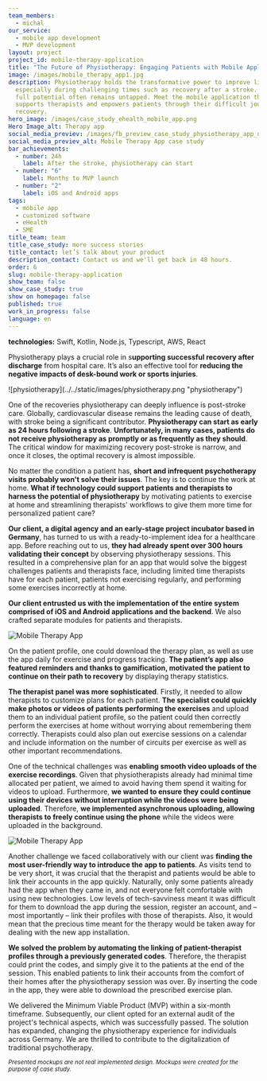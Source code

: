 ```yaml
---
team_members:
  - michal
our_service:
  - mobile app development
  - MVP development
layout: project
project_id: mobile-therapy-application
title: "The Future of Physiotherapy: Engaging Patients with Mobile Application"
image: /images/mobile_therapy_app1.jpg
description: Physiotherapy holds the transformative power to improve lives,
  especially during challenging times such as recovery after a stroke. Yet its
  full potential often remains untapped. Meet the mobile application that
  supports therapists and empowers patients through their difficult journey to
  recovery.
hero_image: /images/case_study_ehealth_mobile_app.png
Hero Image_alt: Therapy app
social_media_previev: /images/fb_preview_case_study_physiotherapy_app_update.png
social_media_previev_alt: Mobile Therapy App case study
bar_achievements:
  - number: 24h
    label: After the stroke, physiotherapy can start
  - number: "6"
    label: Months to MVP launch
  - number: "2"
    label: iOS and Android apps
tags:
  - mobile app
  - customized software
  - eHealth
  - SME
title_team: team
title_case_study: more success stories
title_contact: let’s talk about your product
description_contact: Contact us and we'll get back in 48 hours.
order: 6
slug: mobile-therapy-application
show_team: false
show_case_study: true
show on homepage: false
published: true
work_in_progress: false
language: en
---
```

<TitleWithIcon sectionTitle="technologies" titleIcon="/images/skills.svg" titleIconAlt="technologies" />

<Gallery images='[{"src":"/images/swift_icon_stack.svg","alt":"Swift"},{"src":"/images/kotlin_new_stack_logo.svg","alt":"Kotlin"},{"src":"/images/node_stack_logosvg.svg","alt":"node.js"},{"src":"/images/postgresql_logo_stack_update.svg","alt":"PostgreSQL"},{"src":"/images/aws_stack_logo.svg","alt":"AWS"},{"src":"/images/react_stack_logo.svg","alt":"React"}]' />

**technologies:** Swift, Kotlin, Node.js, Typescript, AWS, React

<TitleWithIcon sectionTitle="problem: short and infrequent psychotherapy visits" titleIcon="/images/icon_title_about.svg" titleIconAlt="problem" />

Physiotherapy plays a crucial role in s**upporting successful recovery after discharge** from hospital care. It’s also an effective tool for **reducing the negative impacts of desk-bound work or sports injuries**.

<div className="image">![physiotherapy](../../static/images/physiotherapy.png "physiotherapy")</div>

One of the recoveries physiotherapy can deeply influence is post-stroke care. Globally, cardiovascular disease remains the leading cause of death, with stroke being a significant contributor. **Physiotherapy can start as early as 24 hours following a stroke**. **Unfortunately, in many cases, patients do not receive physiotherapy as promptly or as frequently as they should**. The critical window for maximizing recovery post-stroke is narrow, and once it closes, the optimal recovery is almost impossible.

No matter the condition a patient has, **short and infrequent psychotherapy visits probably won't solve their issues**. The key is to continue the work at home. **What if technology could support patients and therapists to harness the potential of physiotherapy** by motivating patients to exercise at home and streamlining therapists' workflows to give them more time for personalized patient care?

<TitleWithIcon sectionTitle="solution: mobile app engaging physiotherapy patients" titleIcon="/images/gearwheel.svg" titleIconAlt="solution" />

**Our client, a digital agency and an early-stage project incubator based in Germany**, has turned to us with a ready-to-implement idea for a healthcare app. Before reaching out to us, **they had already spent over 300 hours validating their concept** by observing physiotherapy sessions. This resulted in a comprehensive plan for an app that would solve the biggest challenges patients and therapists face, including limited time therapists have for each patient, patients not exercising regularly, and performing some exercises incorrectly at home.

**Our client entrusted us with the implementation of the entire system comprised of iOS and Android applications and the backend**. We also crafted separate modules for patients and therapists.

![Mobile Therapy App](../../static/images/mobile_therapy_app2.jpg)

On the patient profile, one could download the therapy plan, as well as use the app daily for exercise and progress tracking. **The patient’s app also featured reminders and thanks to gamification, motivated the patient to continue on their path to recovery** by displaying therapy statistics.

**The therapist panel was more sophisticated**. Firstly, it needed to allow therapists to customize plans for each patient. **The specialist could quickly make photos or videos of patients performing the exercises** and upload them to an individual patient profile, so the patient could then correctly perform the exercises at home without worrying about remembering them correctly. Therapists could also plan out exercise sessions on a calendar and include information on the number of circuits per exercise as well as other important recommendations.

<TitleWithIcon sectionTitle="challenges" titleIcon="/images/icon_title_goal.svg" titleIconAlt="challenges" />

One of the technical challenges was **enabling smooth video uploads of the exercise recordings**. 
Given that physiotherapists already had minimal time allocated per patient, we aimed to avoid having them spend it waiting for videos to upload. Furthermore, **we wanted to ensure they could continue using their devices without interruption while the videos were being uploaded**. Therefore, **we implemented asynchronous uploading, allowing therapists to freely continue using the phone** while the videos were uploaded in the background.

![Mobile Therapy App](../../static/images/mobile_therapy_app3.jpg)

Another challenge we faced collaboratively with our client was **finding the most user-friendly way to introduce the app to patients**. As visits tend to be very short, it was crucial that the therapist and patients would be able to link their accounts in the app quickly. Naturally, only some patients already had the app when they came in, and not everyone felt comfortable with using new technologies. Low levels of tech-savviness meant it was difficult for them to download the app during the session, register an account, and – most importantly – link their profiles with those of therapists. Also, it would mean that the precious time meant for the therapy would be taken away for dealing with the new app installation.

**We solved the problem by automating the linking of patient-therapist profiles through a previously generated codes**. Therefore, the therapist could print the codes, and simply give it to the patients at the end of the session. This enabled patients to link their accounts from the comfort of their homes after the physiotherapy session was over. By inserting the code in the app, they were able to download the prescribed exercise plan.

<TitleWithIcon sectionTitle="result of collaboration: delivering a robust MVP" titleIcon="/images/results_icon_title_small.png" titleIconAlt="result" />

We delivered the Minimum Viable Product (MVP) within a six-month timeframe. Subsequently, our client opted for an external audit of the project's technical aspects, which was successfully passed. The solution has expanded, changing the physiotherapy experience for individuals across Germany. We are thrilled to contribute to the digitalization of traditional psychotherapy.  

<sub>*Presented mockups are not real implemented design. Mockups were created for the purpose of case study.*</sub>
